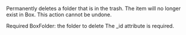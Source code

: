 Permanently deletes a folder that is in the trash. The item will no longer exist in Box. This action cannot be undone.

Required
BoxFolder: the folder to delete
The _id attribute is required.